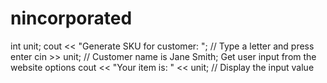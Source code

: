 # nincorporated
int unit; 
cout << "Generate SKU for customer: "; // Type a letter and press enter
cin >> unit; // Customer name is Jane Smith; Get user input from the website options 
cout << "Your item is: " << unit; // Display the input value
